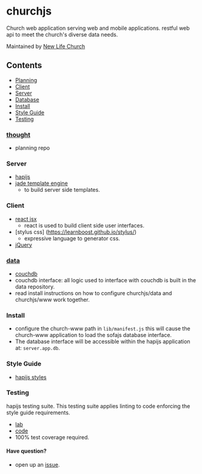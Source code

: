 # churchjs

Church web application serving web and mobile applications. 
restful web api to meet the church's diverse data needs.

Maintained by [New Life Church](http://newlife.global)

## Contents
  * [Planning](#user-content--thought)
  * [Client](#user-content--client)
  * [Server](#user-content--server)
  * [Database](#user-content--data)
  * [Install](#user-content--install)
  * [Style Guide](#user-content--styleguide)
  * [Testing](#user-content--testing)

### [](#thought) [thought](https://github.com/churchjs/thought)
  * planning repo 

### [](#server) Server
  * [hapijs](https://hapijs.com)
  * [jade template engine](http://jade-lang.com/)
    - to build server side templates.

### [](#client) Client
  * [react jsx](http://facebook.github.io/react/index.html)
    - react is used to build client side user interfaces.
  * [stylus css] (https://learnboost.github.io/stylus/)
    - expressive language to generator css.
  * [jQuery](http://jsquery.com) 

### [](#data) [data](https://github.com/churchjs/data)
  * [couchdb](http://couchdb.apache.org) 
  * couchdb interface: all logic used to interface with couchdb
    is built in the data repository. 
  * read install instructions on how to configure churchjs/data and churchjs/www 
    work together. 

### [](#install) Install
  * configure the church-www path in `lib/manifest.js` this will cause
    the church-www application to load the sofajs database interface.
  * The database interface will be accessible within the hapijs application at:
    `server.app.db`.

### [](#styleguide) Style Guide
  * [hapijs styles](https://github.com/hapijs/contrib/blob/master/Style.md)


### [](#testing) Testing
  hapijs testing suite. This testing suite applies linting to code 
  enforcing the style guide requirements.
  * [lab](https://github.com/hapijs/lab)
  * [code](https://github.com/hapijs/code)
  * 100% test coverage required.

#### Have question?
  * open up an [issue](https://github.com/churchjs/www/issues).
